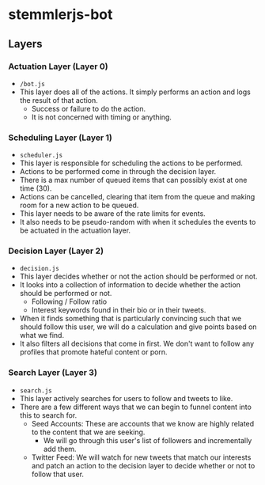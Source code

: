 # stemmlerjs-bot

## Layers

### Actuation Layer (Layer 0)
- ```/bot.js```
- This layer does all of the actions. It simply performs an action and logs the result of that action. 
  - Success or failure to do the action.
  - It is not concerned with timing or anything.

### Scheduling Layer (Layer 1)
- ```scheduler.js```
- This layer is responsible for scheduling the actions to be performed. 
- Actions to be performed come in through the decision layer.
- There is a max number of queued items that can possibly exist at one time (30).
- Actions can be cancelled, clearing that item from the queue and making room for a new action to be queued.
- This layer needs to be aware of the rate limits for events.
- It also needs to be pseudo-random with when it schedules the events to be actuated in the actuation layer.

### Decision Layer (Layer 2)
- ```decision.js```
- This layer decides whether or not the action should be performed or not.
- It looks into a collection of information to decide whether the action should be performed or not.
  - Following / Follow ratio
  - Interest keywords found in their bio or in their tweets.
- When it finds something that is particularly convincing such that we should follow this user, we will do a calculation and give points based on
what we find.
- It also filters all decisions that come in first. We don't want to follow any profiles that promote hateful content or porn.

### Search Layer (Layer 3)
- ```search.js```
- This layer actively searches for users to follow and tweets to like.
- There are a few different ways that we can begin to funnel content into this to search for.
  - Seed Accounts: These are accounts that we know are highly related to the content that we are seeking.
    - We will go through this user's list of followers and incrementally add them.
  - Twitter Feed: We will watch for new tweets that match our interests and patch an action to the decision layer to decide whether or
    not to follow that user.



